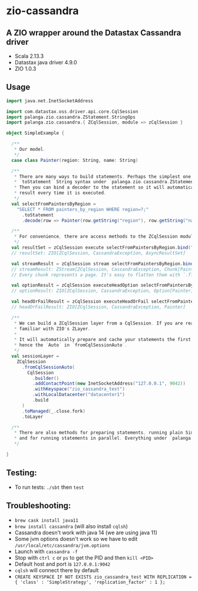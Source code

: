 zio-cassandra
=============

A ZIO wrapper around the Datastax Cassandra driver
--------------------------------------------------

* Scala 2.13.3
* Datastax java driver 4.9.0
* ZIO 1.0.3

Usage
-----

```scala
import java.net.InetSocketAddress

import com.datastax.oss.driver.api.core.CqlSession
import palanga.zio.cassandra.ZStatement.StringOps
import palanga.zio.cassandra.{ ZCqlSession, module => zCqlSession }

object SimpleExample {

  /**
   * Our model.
   */
  case class Painter(region: String, name: String)

  /**
   * There are many ways to build statements. Perhaps the simplest one is using
   * `toStatement` String syntax under `palanga.zio.cassandra.ZStatement.StringOps`.
   * Then you can bind a decoder to the statement so it will automatically parse the
   * result every time it is executed.
   */
  val selectFromPaintersByRegion =
    "SELECT * FROM painters_by_region WHERE region=?;"                        // String
      .toStatement                                                            // ZSimpleStatement[Row]
      .decode(row => Painter(row.getString("region"), row.getString("name"))) // ZSimpleStatement[Painter]

  /**
   * For convenience, there are access methods to the ZCqlSession module under `palanga.zio.cassandra.module`.
   */
  val resultSet = zCqlSession execute selectFromPaintersByRegion.bind("Latin America")
  // resultSet: ZIO[ZCqlSession, CassandraException, AsyncResultSet]

  val streamResult = zCqlSession stream selectFromPaintersByRegion.bind("Latin America")
  // streamResult: ZStream[ZCqlSession, CassandraException, Chunk[Painter]]
  // Every chunk represents a page. It's easy to flatten them with `.flattenChunks`.

  val optionResult = zCqlSession executeHeadOption selectFromPaintersByRegion.bind("Europe")
  // optionResult: ZIO[ZCqlSession, CassandraException, Option[Painter]]

  val headOrFailResult = zCqlSession executeHeadOrFail selectFromPaintersByRegion.bind("West Pacific")
  // headOrFailResult: ZIO[ZCqlSession, CassandraException, Painter]

  /**
   * We can build a ZCqlSession layer from a CqlSession. If you are reading this I guess you are
   * familiar with ZIO's ZLayer.
   *
   * It will automatically prepare and cache your statements the first time they are run,
   * hence the `Auto` in `fromCqlSessionAuto`.
   */
  val sessionLayer =
    ZCqlSession
      .fromCqlSessionAuto(
        CqlSession
          .builder()
          .addContactPoint(new InetSocketAddress("127.0.0.1", 9042))
          .withKeyspace("zio_cassandra_test")
          .withLocalDatacenter("datacenter1")
          .build
      )
      .toManaged(_.close.fork)
      .toLayer

  /**
   * There are also methods for preparing statements, running plain SimpleStatements or BoundStatements,
   * and for running statements in parallel. Everything under `palanga.zio.cassandra.module`.
   */

}

```

Testing:
--------
* To run tests: `./sbt` then `test`

Troubleshooting:
----------------

* `brew cask install java11`
* `brew install cassandra` (will also install `cqlsh`)
* Cassandra doesn't work with java 14 (we are using java 11)
* Some jvm options doesn't work so we have to edit `/usr/local/etc/cassandra/jvm.options`
* Launch with `cassandra -f`
* Stop with `ctrl c` or `ps` to get the PID and then `kill <PID>`
* Default host and port is `127.0.0.1:9042`
* `cqlsh` will connect there by default
* `CREATE KEYSPACE IF NOT EXISTS zio_cassandra_test WITH REPLICATION = { 'class' : 'SimpleStrategy', 'replication_factor' : 1 };`
